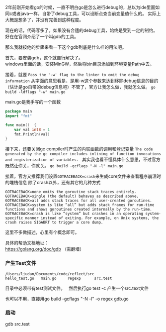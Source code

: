 2年前刚开始看go的时候，一直不明白go是怎么进行debug的，总以为ide里面如同c或者java一样，自带了debug工具，可以设断点查当前变量值什么的。
实际上大概是想多了，并没有完善到这种程度。

现在的话，代码写多了，如果没有合适的debug工具，始终是受到一定的制约。好在在官网介绍了一个叫gdb的工具。

那么我就按他的步骤来看一下这个gdb到底是什么样的用法吧。

首先，要安装gdb，这个就自行解决了。  
windows里面的话，安装MinGW，然后将bin目录添加到环境变量Path中去。  

接着，就要
`Pass the '-w' flag to the linker to omit the debug information`
从字面的意思看是，是用-w这个参数来达到移除debug信息的目的（估计是go自带的debug信息吧）不管了，官方让我怎么做，我就怎么做。
`go build -ldflags "-w" main.go`

main.go是我手写的一个函数
```go
package main
import "fmt"

func main()  {
	var val int8 = 1
	fmt.Println(val)
}
```
接下来，还要关闭gc compiler时产生的内联函数的调用和登记变量
`The code generated by the gc compiler includes inlining of function invocations and registerization of variables. `
其实我也看不懂具体什么意思，不过官方既然让你关，你就关。
`go build -gcflags "-N -l" main.go`

接着，官方又推荐我们设置`GOTRACEBACK=crash`来生成core文件来查看程序崩溃时的堆栈信息
除了crash以外，还有其它的几种方式
```
GOTRACEBACK=none omits the goroutine stack traces entirely. 
GOTRACEBACK=single (the default) behaves as described above. 
GOTRACEBACK=all adds stack traces for all user-created goroutines. 
GOTRACEBACK=system is like “all” but adds stack frames for run-time functions and shows goroutines created internally by the run-time. 
GOTRACEBACK=crash is like “system” but crashes in an operating system-specific manner instead of exiting. For example, on Unix systems, the crash raises SIGABRT to trigger a core dump.
```
这里不多做描述，心里有个概念即可。

具体的帮助文档地址：  
https://golang.org/doc/gdb （需翻墙）

### 产生Test文件
```
/Users/liudan/Documents/code/reflect/src
hello_test.go	main.go		regexp		src.test
```
目录中必须带有test测试文件。  
然后执行go test -c 产生一个src.text文件

也可以不用，直接用go build -gcflags "-N -l" -o regex gdb.go  

### 启动
gdb src.test

